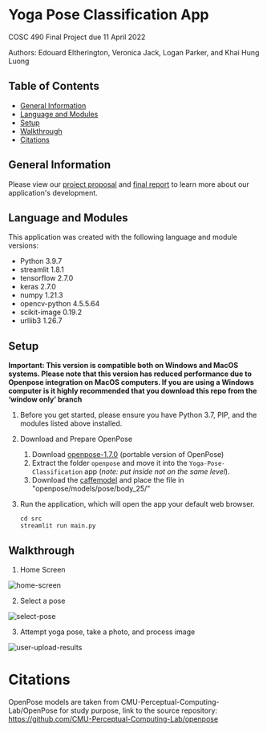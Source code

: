 # Yoga Pose Classification App
COSC 490 Final Project due 11 April 2022

Authors: Edouard Eltherington, Veronica Jack, Logan Parker, and Khai Hung Luong

## Table of Contents
* [General Information](#general-information)
* [Language and Modules](#language-and-modules)
* [Setup](#setup)
* [Walkthrough](#walkthrough)
* [Citations](#citations)

## General Information

Please view our [project proposal](https://github.com/edouarde1/Yoga-Pose-Classification/blob/main/documentation/Project%20Proposal.pdf) and [final report](https://github.com/edouarde1/Yoga-Pose-Classification/blob/main/documentation/Project-Report.pdf) to learn more about our application's development.

## Language and Modules
This application was created with the following language and module versions:

- Python 3.9.7
- streamlit 1.8.1
- tensorflow 2.7.0
- keras 2.7.0
- numpy 1.21.3
- opencv-python 4.5.5.64
- scikit-image 0.19.2
- urllib3 1.26.7

## Setup

**Important: This version is compatible both on Windows and MacOS systems. Please note that this version has reduced performance due to Openpose integration on MacOS computers. If you are using a Windows computer is it highly recommended that you download this repo from the ‘window only’ branch**

1. Before you get started, please ensure you have Python 3.7, PIP, and the modules listed above installed.

2. Download and Prepare OpenPose
    1. Download [openpose-1.7.0](https://github.com/CMU-Perceptual-Computing-Lab/openpose/releases/tag/v1.7.0) (portable version of OpenPose)
    2. Extract the folder `openpose` and move it into the `Yoga-Pose-Classification` app (*note: put inside not on the same level*).
    3. Download the [caffemodel](http://posefs1.perception.cs.cmu.edu/OpenPose/models/pose/body_25/) and place the file in "openpose/models/pose/body_25/"

3. Run the application, which will open the app your default web browser.

    ```
    cd src
    streamlit run main.py
    ```

## Walkthrough 

1. Home Screen 

![home-screen](https://user-images.githubusercontent.com/75917131/163100015-35d6bfe7-4d0b-443d-b740-39c9afaf1ba1.jpeg)

2. Select a pose 

![select-pose ](https://user-images.githubusercontent.com/75917131/163100029-277f4a50-3f4c-44c1-99b0-8bd19f8b3e1d.jpeg)

3. Attempt yoga pose, take a photo, and process image 

![user-upload-results ](https://user-images.githubusercontent.com/75917131/163100119-5f553a4f-d219-4367-a3b1-18b1da2c636f.jpeg)

# Citations
OpenPose models are taken from CMU-Perceptual-Computing-Lab/OpenPose for study purpose, link to the source repository: https://github.com/CMU-Perceptual-Computing-Lab/openpose
